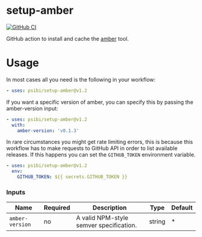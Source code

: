 # setup-amber

[![GitHub CI](https://github.com/psibi/setup-amber/actions/workflows/test.yml/badge.svg)](https://github.com/psibi/setup-amber/actions/workflows/test.yml)

GitHub action to install and cache the [amber](https://github.com/fpco/amber) tool.

# Usage

In most cases all you need is the following in your workflow:

``` yaml
- uses: psibi/setup-amber@v1.2
```

If you want a specific version of amber, you can specify this by
passing the amber-version input:

``` yaml
- uses: psibi/setup-amber@v1.2
  with:
    amber-version: 'v0.1.3'
```

In rare circumstances you might get rate limiting errors, this is
because this workflow has to make requests to GitHub API in order to
list available releases. If this happens you can set the
`GITHUB_TOKEN` environment variable.

``` yaml
- uses: psibi/setup-amber@v1.2
  env:
    GITHUB_TOKEN: ${{ secrets.GITHUB_TOKEN }}
```

### Inputs

| Name           | Required | Description                             | Type   | Default |
| -------------- | -------- | --------------------------------------- | ------ | ------- |
| `amber-version` | no       | A valid NPM-style semver specification. | string | *       |
